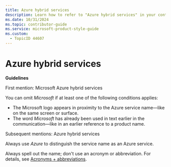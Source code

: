 ```yaml
---
title: Azure hybrid services
description: Learn how to refer to "Azure hybrid services" in your content.
ms.date: 10/31/2024
ms.topic: contributor-guide
ms.service: microsoft-product-style-guide
ms.custom:
  - TopicID 44607
---
```



# Azure hybrid services

**Guidelines**

First mention: Microsoft Azure hybrid services

You can omit *Microsoft* if at least one of the following conditions applies:

- The Microsoft logo appears in proximity to the Azure service name—like on the same screen or surface.
- The word *Microsoft* has already been used in text earlier in the communication—like in an earlier reference to a product name.

Subsequent mentions: Azure hybrid services

Always use *Azure* to distinguish the service name as an Azure service.

Always spell out the name; don't use an acronym or abbreviation. For details, see [Acronyms + abbreviations](~\acronyms-and-abbreviations.md).

